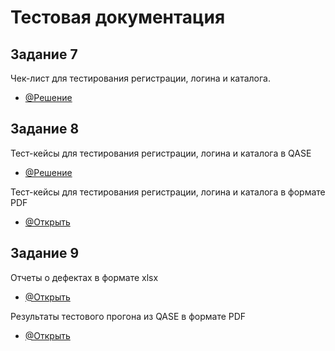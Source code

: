 # Тестовая документация
## Задание 7
Чек-лист для тестирования регистрации, логина и каталога.
- [@Решение](https://docs.google.com/spreadsheets/d/1npWTnqwDBynvvNIsll9koiRpfH39SIsIFCMCinR9vNg/edit?usp=sharing)
## Задание 8
Тест-кейсы для тестирования регистрации, логина и каталога в QASE
- [@Решение](https://app.qase.io/project/G9?author=287&previewMode=side&suite=40&tab=properties)
 
Тест-кейсы для тестирования регистрации, логина и каталога в формате PDF
- [@Открыть](https://github.com/NikolaevaAR/docs/blob/main/%D0%A2%D0%B5%D1%81%D1%82-%D0%BA%D0%B5%D0%B9%D1%81%D1%8B%20%D0%B4%D0%BB%D1%8F%20%D1%82%D0%B5%D1%81%D1%82%D0%B8%D1%80%D0%BE%D0%B2%D0%B0%D0%BD%D0%B8%D1%8F%20%D1%80%D0%B5%D0%B3%D0%B8%D1%81%D1%82%D1%80%D0%B0%D1%86%D0%B8%D0%B8%2C%20%D0%BB%D0%BE%D0%B3%D0%B8%D0%BD%D0%B0%20%D0%B8%20%D0%BA%D0%B0%D1%82%D0%B0%D0%BB%D0%BE%D0%B3%D0%B0%20(%D0%9D%D0%B8%D0%BA%D0%BE%D0%BB%D0%B0%D0%B5%D0%B2%D0%B0%20%D0%90%D0%BD%D0%B0%D1%81%D1%82%D0%B0%D1%81%D0%B8%D1%8F).pdf)

## Задание 9
Отчеты о дефектах в формате xlsx
- [@Открыть](https://github.com/NikolaevaAR/docs/blob/main/%D0%9E%D1%82%D1%87%D0%B5%D1%82%D1%8B%20%D0%BE%20%D0%B4%D0%B5%D1%84%D0%B5%D0%BA%D1%82%D0%B5.xlsx)
 
Результаты тестового прогона из QASE в формате PDF
- [@Открыть](https://github.com/NikolaevaAR/docs/blob/main/%D0%A0%D0%B5%D0%B7%D1%83%D0%BB%D1%8C%D1%82%D0%B0%D1%82%D1%8B%20%D1%82%D0%B5%D1%81%D1%82%D0%BE%D0%B2%D0%BE%D0%B3%D0%BE%20%D0%BF%D1%80%D0%BE%D0%B3%D0%BE%D0%BD%D0%B0.pdf)
